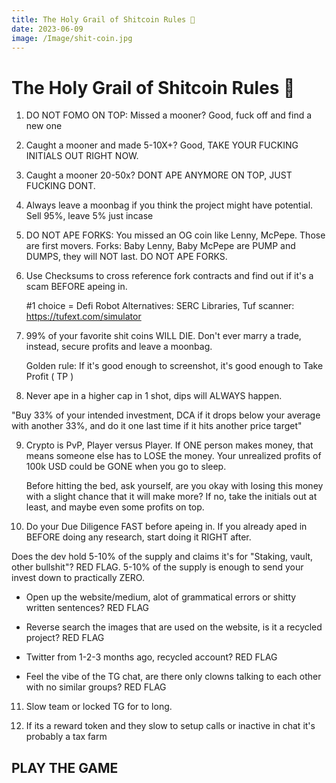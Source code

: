 ```yaml
---
title: The Holy Grail of Shitcoin Rules 💩
date: 2023-06-09
image: /Image/shit-coin.jpg
---
```


# The Holy Grail of Shitcoin Rules 💩

1. DO NOT FOMO ON TOP: Missed a mooner? Good, fuck off and find a new one

2. Caught a mooner and made 5-10X+? Good, TAKE YOUR FUCKING INITIALS OUT RIGHT NOW.

3. Caught a mooner 20-50x? DONT APE ANYMORE ON TOP, JUST FUCKING DONT.

4. Always leave a moonbag if you think the project might have potential. Sell 95%, leave 5% just incase

5. DO NOT APE FORKS: You missed an OG coin like Lenny, McPepe. Those are first movers.
   Forks: Baby Lenny, Baby McPepe are PUMP and DUMPS, they will NOT last. DO NOT APE FORKS.

6. Use Checksums to cross reference fork contracts and find out if it's a scam BEFORE apeing in.

   #1 choice = Defi Robot
   Alternatives: SERC Libraries, Tuf scanner: https://tufext.com/simulator

7. 99% of your favorite shit coins WILL DIE. Don't ever marry a trade, instead, secure profits and leave a moonbag.

   Golden rule: If it's good enough to screenshot, it's good enough to Take Profit ( TP )

8. Never ape in a higher cap in 1 shot, dips will ALWAYS happen.

"Buy 33% of your intended investment, DCA if it drops below your average with another 33%, and do it one last time if it hits another price target"

9.  Crypto is PvP, Player versus Player. If ONE person makes money, that means someone else has to LOSE the money.
    Your unrealized profits of 100k USD could be GONE when you go to sleep.

    Before hitting the bed, ask yourself, are you okay with losing this money with a slight chance that it will make more? If no, take the initials out at least, and maybe even some profits on top.

10. Do your Due Diligence FAST before apeing in. If you already aped in BEFORE doing any research, start doing it RIGHT after.

Does the dev hold 5-10% of the supply and claims it's for "Staking, vault, other bullshit"? RED FLAG. 5-10% of the supply is enough to send your invest down to practically ZERO.

- Open up the website/medium, alot of grammatical errors or shitty written sentences? RED FLAG

- Reverse search the images that are used on the website, is it a recycled project? RED FLAG

- Twitter from 1-2-3 months ago, recycled account? RED FLAG

- Feel the vibe of the TG chat, are there only clowns talking to each other with no similar groups? RED FLAG

11. Slow team or locked TG for to long.

12. If its a reward token and they slow to setup calls or inactive in chat it's probably a tax farm

## PLAY THE GAME
